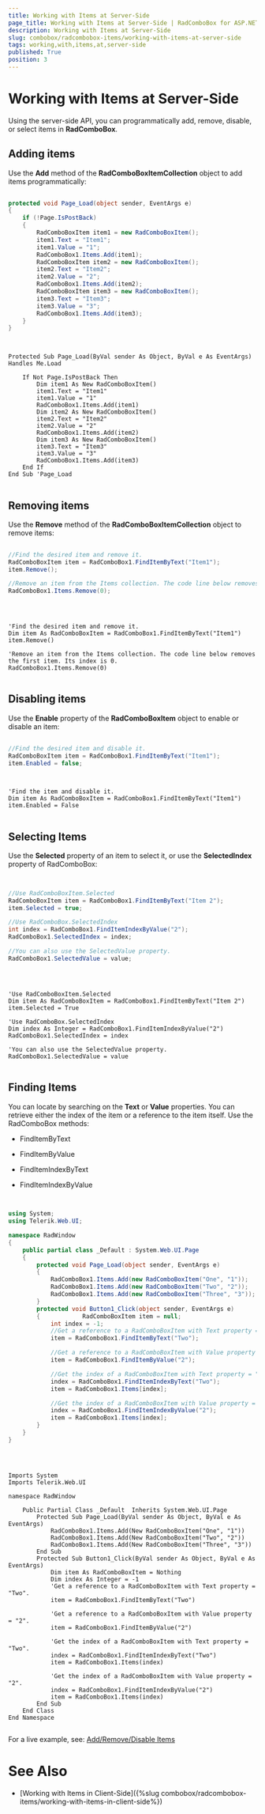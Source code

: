```yaml
---
title: Working with Items at Server-Side
page_title: Working with Items at Server-Side | RadComboBox for ASP.NET AJAX Documentation
description: Working with Items at Server-Side
slug: combobox/radcombobox-items/working-with-items-at-server-side
tags: working,with,items,at,server-side
published: True
position: 3
---
```


# Working with Items at Server-Side



Using the server-side API, you can programmatically add, remove, disable, or select items in **RadComboBox**.

## Adding items

Use the **Add** method of the **RadComboBoxItemCollection** object to add items programmatically:



````C#
	     
protected void Page_Load(object sender, EventArgs e)
{  
	if (!Page.IsPostBack)  
	{    
		RadComboBoxItem item1 = new RadComboBoxItem();    
		item1.Text = "Item1";   
		item1.Value = "1";    
		RadComboBox1.Items.Add(item1);    
		RadComboBoxItem item2 = new RadComboBoxItem();   
		item2.Text = "Item2";    
		item2.Value = "2";   
		RadComboBox1.Items.Add(item2);    
		RadComboBoxItem item3 = new RadComboBoxItem();    
		item3.Text = "Item3";   
		item3.Value = "3";   
		RadComboBox1.Items.Add(item3);  
	}
}
				
````
````VB.NET
	
Protected Sub Page_Load(ByVal sender As Object, ByVal e As EventArgs) Handles Me.Load

	If Not Page.IsPostBack Then
		Dim item1 As New RadComboBoxItem()
		item1.Text = "Item1"
		item1.Value = "1"
		RadComboBox1.Items.Add(item1)
		Dim item2 As New RadComboBoxItem()
		item2.Text = "Item2"
		item2.Value = "2"
		RadComboBox1.Items.Add(item2)
		Dim item3 As New RadComboBoxItem()
		item3.Text = "Item3"
		item3.Value = "3"
		RadComboBox1.Items.Add(item3)
	End If
End Sub 'Page_Load
	
````


## Removing items

Use the **Remove** method of the **RadComboBoxItemCollection** object to remove items:



````C#
	     
//Find the desired item and remove it.
RadComboBoxItem item = RadComboBox1.FindItemByText("Item1");
item.Remove();

//Remove an item from the Items collection. The code line below removes the first item. Its index is 0.
RadComboBox1.Items.Remove(0);
				
````
````VB.NET
	
	
'Find the desired item and remove it.
Dim item As RadComboBoxItem = RadComboBox1.FindItemByText("Item1")
item.Remove()

'Remove an item from the Items collection. The code line below removes the first item. Its index is 0.
RadComboBox1.Items.Remove(0)
	
````


## Disabling items

Use the **Enable** property of the **RadComboBoxItem** object to enable or disable an item:



````C#
	     
//Find the desired item and disable it.
RadComboBoxItem item = RadComboBox1.FindItemByText("Item1");
item.Enabled = false;
				
````
````VB.NET
	
'Find the item and disable it.
Dim item As RadComboBoxItem = RadComboBox1.FindItemByText("Item1")
item.Enabled = False
	
````


## Selecting Items

Use the **Selected** property of an item to select it, or use the **SelectedIndex** property of RadComboBox:



````C#
	     
	
//Use RadComboBoxItem.Selected
RadComboBoxItem item = RadComboBox1.FindItemByText("Item 2");
item.Selected = true;

//Use RadComboBox.SelectedIndex
int index = RadComboBox1.FindItemIndexByValue("2");
RadComboBox1.SelectedIndex = index;

//You can also use the SelectedValue property.
RadComboBox1.SelectedValue = value;
				
````
````VB.NET
	
	
'Use RadComboBoxItem.Selected
Dim item As RadComboBoxItem = RadComboBox1.FindItemByText("Item 2")
item.Selected = True

'Use RadComboBox.SelectedIndex
Dim index As Integer = RadComboBox1.FindItemIndexByValue("2")
RadComboBox1.SelectedIndex = index

'You can also use the SelectedValue property.
RadComboBox1.SelectedValue = value
	
````


## Finding Items

You can locate by searching on the **Text** or **Value** properties. You can retrieve either the index of the item or a reference to the item itself. Use the RadComboBox methods:

* FindItemByText

* FindItemByValue

* FindItemIndexByText

* FindItemIndexByValue



````C#
	     
	
using System;
using Telerik.Web.UI;

namespace RadWindow
{    
	public partial class _Default : System.Web.UI.Page    
	{        
		protected void Page_Load(object sender, EventArgs e)        
		{            
			RadComboBox1.Items.Add(new RadComboBoxItem("One", "1"));            
			RadComboBox1.Items.Add(new RadComboBoxItem("Two", "2"));           
			RadComboBox1.Items.Add(new RadComboBoxItem("Three", "3"));        
		}
		protected void Button1_Click(object sender, EventArgs e)        
		{            RadComboBoxItem item = null;            
			int index = -1;
			//Get a reference to a RadComboBoxItem with Text property = "Two".            
			item = RadComboBox1.FindItemByText("Two");

			//Get a reference to a RadComboBoxItem with Value property = "2".            
			item = RadComboBox1.FindItemByValue("2");

			//Get the index of a RadComboBoxItem with Text property = "Two".            
			index = RadComboBox1.FindItemIndexByText("Two");            
			item = RadComboBox1.Items[index];

			//Get the index of a RadComboBoxItem with Value property = "2".            
			index = RadComboBox1.FindItemIndexByValue("2");            
			item = RadComboBox1.Items[index];        
		}    
	}
}
				
````
````VB.NET
	
	
Imports System
Imports Telerik.Web.UI

namespace RadWindow 

	Public Partial Class _Default  Inherits System.Web.UI.Page  
		Protected Sub Page_Load(ByVal sender As Object, ByVal e As EventArgs)
			RadComboBox1.Items.Add(New RadComboBoxItem("One", "1"))
			RadComboBox1.Items.Add(New RadComboBoxItem("Two", "2"))
			RadComboBox1.Items.Add(New RadComboBoxItem("Three", "3"))
		End Sub
		Protected Sub Button1_Click(ByVal sender As Object, ByVal e As EventArgs)
			Dim item As RadComboBoxItem = Nothing
			Dim index As Integer = -1
			'Get a reference to a RadComboBoxItem with Text property = "Two".   
			item = RadComboBox1.FindItemByText("Two")

			'Get a reference to a RadComboBoxItem with Value property = "2".   
			item = RadComboBox1.FindItemByValue("2")

			'Get the index of a RadComboBoxItem with Text property = "Two".  
			index = RadComboBox1.FindItemIndexByText("Two")
			item = RadComboBox1.Items(index)

			'Get the index of a RadComboBoxItem with Value property = "2".   
			index = RadComboBox1.FindItemIndexByValue("2")
			item = RadComboBox1.Items(index)
		End Sub
	End Class
End Namespace
	
````


For a live example, see: [Add/Remove/Disable Items](https://demos.telerik.com/aspnet-ajax/combobox/examples/programming/addremovedisable/defaultcs.aspx)

# See Also

 * [Working with Items in Client-Side]({%slug combobox/radcombobox-items/working-with-items-in-client-side%})
